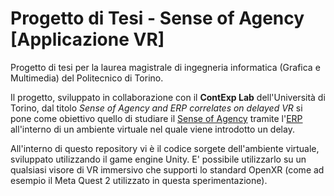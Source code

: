 
# Progetto di Tesi - Sense of Agency [Applicazione VR]

Progetto di tesi per la laurea magistrale di ingegneria informatica (Grafica e Multimedia) del Politecnico di Torino.

Il progetto, sviluppato in collaborazione con il **ContExp Lab** dell'Università di Torino, dal titolo *Sense of Agency and ERP correlates on delayed VR* si pone come obiettivo quello di studiare il [Sense of Agency](https://en.wikipedia.org/wiki/Sense_of_agency) tramite l'[ERP](https://en.wikipedia.org/wiki/Event-related_potential) all'interno di un ambiente virtuale nel quale viene introdotto un delay.


All'interno di questo repository vi è il codice sorgete dell'ambiente virtuale, sviluppato utilizzando il game engine Unity. E' possibile utilizzarlo su un qualsiasi visore di VR immersivo che supporti lo standard OpenXR (come ad esempio il Meta Quest 2 utilizzato in questa sperimentazione).
